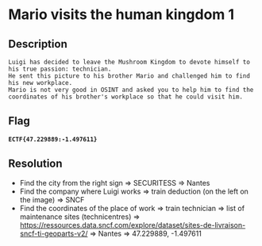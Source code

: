 # Mario visits the human kingdom 1

## Description
```
Luigi has decided to leave the Mushroom Kingdom to devote himself to his true passion: technician.
He sent this picture to his brother Mario and challenged him to find his new workplace.
Mario is not very good in OSINT and asked you to help him to find the coordinates of his brother's workplace so that he could visit him.
```

## Flag
**`ECTF{47.229889:-1.497611}`**

## Resolution
- Find the city from the right sign => SECURITESS => Nantes
- Find the company where Luigi works => train deduction (on the left on the image) => SNCF
- Find the coordinates of the place of work => train technician => list of maintenance sites (technicentres) => https://ressources.data.sncf.com/explore/dataset/sites-de-livraison-sncf-ti-geoparts-v2/ => Nantes => 47.229889, -1.497611
